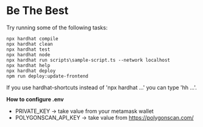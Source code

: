 # Be The Best

Try running some of the following tasks:

```shell
npx hardhat compile
npx hardhat clean
npx hardhat test
npx hardhat node
npx hardhat run scripts\sample-script.ts --network localhost
npx hardhat help
npx hardhat deploy
npm run deploy:update-frontend
```

If you use hardhat-shortcuts instead of 'npx hardhat ...' you can type 'hh ...'.



<b>How to configure .env</b>

- PRIVATE_KEY -> take value from your metamask wallet
- POLYGONSCAN_API_KEY -> take value from https://polygonscan.com/
